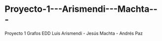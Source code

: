 # Proyecto-1---Arismendi---Machta---
Proyecto 1 Grafos EDD Luis Arismendi - Jesús Machta - Andrés Paz

